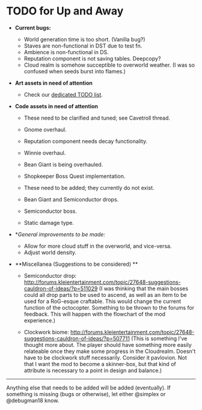 # TODO for Up and Away

+ **Current bugs:**

	+ World generation time is too short. (Vanilla bug?)
	+ Staves are non-functional in DST due to test fn.
	+ Ambience is non-functional in DS.
	+ Reputation component is not saving tables. Deepcopy?
	+ Cloud realm is somehow succeptible to overworld weather. (I was so confused when seeds burst into flames.)

+ **Art assets in need of attention**

	+ Check our [dedicated TODO list](TODO_ART.md).

+ **Code assets in need of attention**

	+ These need to be clarified and tuned; see Cavetroll thread.

	+ Gnome overhaul.
	+ Reputation component needs decay functionality.
	+ Winnie overhaul.
	+ Bean Giant is being overhauled.
	+ Shopkeeper Boss Quest implementation.

	+ These need to be added; they currently do not exist.

	+ Bean Giant and Semiconductor drops.
	+ Semiconductor boss.
	+ Static damage type.

+ **General improvements to be made:*

	+ Allow for more cloud stuff in the overworld, and vice-versa.
	+ Adjust world density.

+ **Miscellanea (Suggestions to be considered) **

	+ Semiconductor drop: http://forums.kleientertainment.com/topic/27648-suggestions-cauldron-of-ideas/?p=511029 (I was thinking that the main bosses could all drop parts to be used to ascend, as well as an item to be used for a RoG-esque craftable. This would change the current function of the octocopter. Something to be thrown to the forums for feedback. This will happen with the flowchart of the mod experience.)

	+ Clockwork biome: http://forums.kleientertainment.com/topic/27648-suggestions-cauldron-of-ideas/?p=507711 (This is something I've thought more about. The player should have something more easily relateable once they make some progress in the Cloudrealm. Doesn't have to be clockwork stuff necessarily. Consider it pavlovion. Not that I want the mod to become a skinner-box, but that kind of attribute is necessary to a point in design and balance.)

******

Anything else that needs to be added will be added (eventually). 
If something is missing (bugs or otherwise), let either @simplex or @debugman18 know.

<!--
vim: ft=markdown nofoldenable
-->
